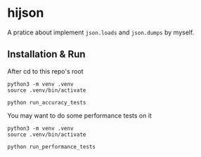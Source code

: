 # hijson
 
A pratice about implement `json.loads` and `json.dumps` by myself.

## Installation & Run

After cd to this repo's root

```
python3 -m venv .venv
source .venv/bin/activate

python run_accuracy_tests
```

You may want to do some performance tests on it
```
python3 -m venv .venv
source .venv/bin/activate

python run_performance_tests
```
